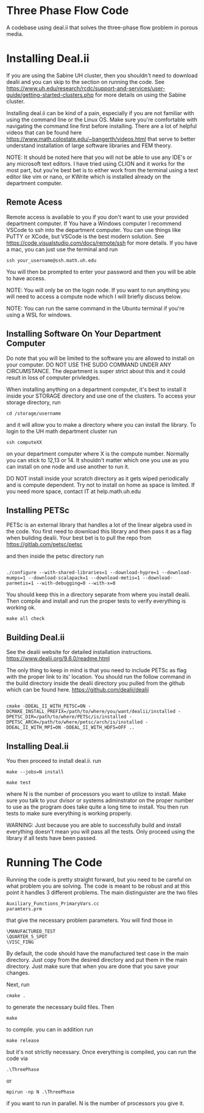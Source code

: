 # Three Phase Flow Code
A codebase using deal.ii that solves the three-phase flow problem in porous media. 

# Installing Deal.ii 
 If you are using the Sabine UH cluster, then you shouldn't need to download dealii and you can skip to the section on running the code. See https://www.uh.edu/research/rcdc/support-and-services/user-guide/getting-started-clusters.php for more details on using the Sabine cluster.

Installing deal.ii can be kind of a pain, especially if you are not familiar with using the command line or the Linux OS. Make sure you're comfortable with navigating the command line first before installing. There are a lot of helpful videos that can be found here https://www.math.colostate.edu/~bangerth/videos.html
that serve to better understand installation of large software libraries and FEM theory.

NOTE: It should be noted here that you will not be able to use any IDE's or any microsoft text editors. I have tried using CLION and it works for the most part, but you're best bet is to either work from the terminal using a text editor like vim or nano, or KWrite which is installed already on the department computer.
## Remote Acess
Remote access is available to you if you don't want to use your provided department computer. If You have a Windows computer I recommend VSCode to ssh into the department computer. You can use things like PuTTY or XCode, but VSCode is the best modern solution. See https://code.visualstudio.com/docs/remote/ssh for more details. If you have a mac, you can just use the terminal and run 
```
ssh your_username@ssh.math.uh.edu
```
You will then be prompted to enter your password and then you will be able to have access.

NOTE: You will only be on the login node. If you want to run anything you will need to access a compute node which I will briefly discuss below.

NOTE: You can run the same command in the Ubuntu terminal if you're using a WSL for windows. 

## Installing Software On Your Department Computer

Do note that you will be limited to the software you are allowed to install on your computer. DO NOT USE THE SUDO COMMAND UNDER ANY CIRCUMSTANCE. The department is super strict about this and it could result in loss of computer privledges.

When installing anything on a department computer, it's best to install it inside your STORAGE directory and use one of the clusters. To access your storage directory, run 
```
cd /storage/username
```
and it will allow you to make a directory where you can install the library.
 To login to the UH math department cluster run
```
ssh computeXX
```
 on your department computer where X is the compute number. Normally you can stick to 12,13 or 14. It shouldn't matter which one you use as you can install on one node and use another to run it. 

 DO NOT install inside your scratch directory as it gets wiped periodically and is compute dependent. Try not to install on home as space is limited. If you need more space, contact IT at help.math.uh.edu
## Installing PETSc
PETSc is an external library that handles a lot of the linear algebra used in the code. You first need to download this library and then pass it as a flag when building dealii.
 Your best bet is to pull the repo from https://gitlab.com/petsc/petsc

and then inside the petsc directory run 
```

./configure --with-shared-libraries=1 --download-hypre=1 --download-mumps=1 --download-scalapack=1 --download-metis=1 --download-parmetis=1 --with-debugging=0 --with-x=0
```
You should keep this in a directory separate from where you install dealii. Then compile and install and run the proper tests to verify everything is working ok.
```
make all check
```
## Building Deal.ii
See the dealii website for detailed installation instructions.
https://www.dealii.org/9.6.0/readme.html

The only thing to keep in mind is that you need to include PETSc as flag with the proper link to its' location. You should run the follow command in the build directory inside the dealii directory you pulled from the github which can be found here.
https://github.com/dealii/dealii
```

cmake -DDEAL_II_WITH_PETSC=ON -DCMAKE_INSTALL_PREFIX=/path/to/where/you/want/dealii/installed -DPETSC_DIR=/path/to/where/PETSc/is/installed -DPETSC_ARCH=/path/to/where/petsc/arch/is/installed -DDEAL_II_WITH_MPI=ON -DDEAL_II_WITH_HDF5=OFF ..
```
## Installing Deal.ii
You then proceed to install deal.ii.
run 

```
make --jobs=N install

make test
``` 
where N is the number of processors you want to utilize to install. Make sure you talk to your dvisor or systems adminstrator on the proper number to use as the program does take quite a long time to install. You then run tests to make sure everything is working properly.

WARNING: Just because you are able to successfully build and install everything doesn't mean you will pass all the tests. Only proceed using the library if all tests have been passed.

# Running The Code

Running the code is pretty straight forward, but you need to be careful on what problem you are solving. The code is meant to be robust and at this point it handles 3 different problems. The main distinguister are the two files 
```
Auxiliary_Functions_PrimaryVars.cc
paramters.prm
```
that give the necessary problem parameters. You will find those in 
```
\MANUFACTURED_TEST
\QUARTER_5_SPOT
\VISC_FING
```
By default, the code should have the manufactured test case in the main directory. Just copy from the desired directory and put them in the main directory. Just make sure that when you are done that you save your changes. 

Next,  run 
```
cmake .
```
to generate the necessary build files. Then
``` 
make 
```
to compile. you can in addition run 
```
make release
```
but it's not strictly necessary. Once everything is compiled, you can run the code via
```
.\ThreePhase
```
or 
```
mpirun -np N .\ThreePhase
```
if you want to run in parallel. N is the number of processors you give it. 